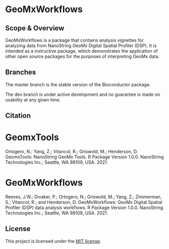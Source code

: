 # GeoMxWorkflows

## Scope & Overview

GeoMxWorkflows is a package that contains analysis vignettes for analyzing data from
NanoString GeoMx Digital Spatial Profiler (DSP). It is intended as a instructive 
package, which demonstrates the application of other open source packages for the 
purposes of interpreting GeoMx data.

## Branches

The master branch is the stable version of the Bioconductor package.

The dev branch is under active development and no guarantee is made on
usability at any given time. 

## Citation

# GeomxTools

Ortogero, N.; Yang, Z.; Vitancol, R.; Griswold, M.; Henderson, D. GeomxTools: NanoString GeoMx Tools. R Package Version 1.0.0. NanoString Technologies Inc.; Seattle, WA 98109, USA. 2021.

# GeoMxWorkflows

Reeves, J.W.; Divaker, P.; Ortogero, N.; Griswold, M.; Yang, Z.; Zimmerman, S.; Vitancol, R.; and Henderson, D. GeoMxWorkflows: GeoMx Digital Spatial Profiler (DSP) data analysis workflows. R Package Version 1.0.0. 
NanoString Technologies Inc.; Seattle, WA 98109, USA. 2021. 

## License
This project is licensed under the [MIT license](LICENSE).